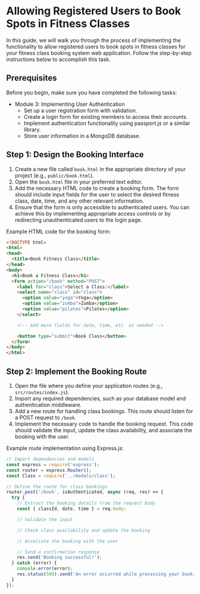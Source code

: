 #  Allowing Registered Users to Book Spots in Fitness Classes

In this guide, we will walk you through the process of implementing the functionality to allow registered users to book spots in fitness classes for your fitness class booking system web application. Follow the step-by-step instructions below to accomplish this task.

## Prerequisites
Before you begin, make sure you have completed the following tasks:
- Module 3: Implementing User Authentication
  - Set up a user registration form with validation.
  - Create a login form for existing members to access their accounts.
  - Implement authentication functionality using passport.js or a similar library.
  - Store user information in a MongoDB database.

## Step 1: Design the Booking Interface
1. Create a new file called `book.html` in the appropriate directory of your project (e.g., `public/book.html`).
2. Open the `book.html` file in your preferred text editor.
3. Add the necessary HTML code to create a booking form. The form should include input fields for the user to select the desired fitness class, date, time, and any other relevant information.
4. Ensure that the form is only accessible to authenticated users. You can achieve this by implementing appropriate access controls or by redirecting unauthenticated users to the login page.

Example HTML code for the booking form:
```html
<!DOCTYPE html>
<html>
<head>
  <title>Book Fitness Class</title>
</head>
<body>
  <h1>Book a Fitness Class</h1>
  <form action="/book" method="POST">
    <label for="class">Select a Class:</label>
    <select name="class" id="class">
      <option value="yoga">Yoga</option>
      <option value="zumba">Zumba</option>
      <option value="pilates">Pilates</option>
    </select>

    <!-- Add more fields for date, time, etc. as needed -->

    <button type="submit">Book Class</button>
  </form>
</body>
</html>
```

## Step 2: Implement the Booking Route
1. Open the file where you define your application routes (e.g., `src/routes/index.js`).
2. Import any required dependencies, such as your database model and authentication middleware.
3. Add a new route for handling class bookings. This route should listen for a POST request to `/book`.
4. Implement the necessary code to handle the booking request. This code should validate the input, update the class availability, and associate the booking with the user.

Example route implementation using Express.js:
```javascript
// Import dependencies and models
const express = require('express');
const router = express.Router();
const Class = require('../models/class');

// Define the route for class bookings
router.post('/book', isAuthenticated, async (req, res) => {
  try {
    // Extract the booking details from the request body
    const { classId, date, time } = req.body;

    // Validate the input

    // Check class availability and update the booking

    // Associate the booking with the user

    // Send a confirmation response
    res.send('Booking successful!');
  } catch (error) {
    console.error(error);
    res.status(500).send('An error occurred while processing your booking.');
  }
});

